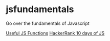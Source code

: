 # jsfundamentals
Go over the fundamentals of Javascript

[Useful JS Functions](https://vegibit.com/most-useful-javascript-array-functions/)
[HackerRank 10 days of JS](https://www.hackerrank.com/domains/tutorials/10-days-of-javascript)
